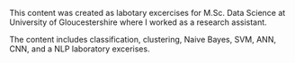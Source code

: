 This content was created as labotary excercises for M.Sc. Data Science at University of Gloucestershire where I worked as a research assistant.

The content includes classification, clustering, Naive Bayes, SVM, ANN, CNN, and a NLP laboratory excerises.

